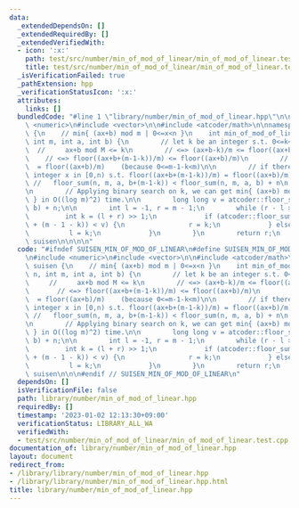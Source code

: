 ```yaml
---
data:
  _extendedDependsOn: []
  _extendedRequiredBy: []
  _extendedVerifiedWith:
  - icon: ':x:'
    path: test/src/number/min_of_mod_of_linear/min_of_mod_of_linear.test.cpp
    title: test/src/number/min_of_mod_of_linear/min_of_mod_of_linear.test.cpp
  _isVerificationFailed: true
  _pathExtension: hpp
  _verificationStatusIcon: ':x:'
  attributes:
    links: []
  bundledCode: "#line 1 \"library/number/min_of_mod_of_linear.hpp\"\n\n\n\n#include\
    \ <numeric>\n#include <vector>\n\n#include <atcoder/math>\n\nnamespace suisen\
    \ {\n    // min{ (ax+b) mod m | 0<=x<n }\n    int min_of_mod_of_linear(int n,\
    \ int m, int a, int b) {\n        // let k be an integer s.t. 0<=k<m.\n      \
    \  //     ax+b mod M <= k\n        // <=> (ax+b-k)/m <= floor((ax+b)/m)\n    \
    \    // <=> floor((ax+b+(m-1-k))/m) <= floor((ax+b)/m)\n        // <=> floor((ax+b+(m-1-k))/m)\
    \  = floor((ax+b)/m)    (because 0<=m-1-k<m)\n\n        // if there exists an\
    \ integer x in [0,n) s.t. floor((ax+b+(m-1-k))/m) = floor((ax+b)/m),\n       \
    \ //   floor_sum(n, m, a, b+(m-1-k)) < floor_sum(n, m, a, b) + n\n        // holds.\n\
    \n        // Applying binary search on k, we can get min{ (ax+b) mod m | 0<=x<n\
    \ } in O((log m)^2) time.\n\n        long long v = atcoder::floor_sum(n, m, a,\
    \ b) + n;\n\n        int l = -1, r = m - 1;\n        while (r - l > 1) {\n   \
    \         int k = (l + r) >> 1;\n            if (atcoder::floor_sum(n, m, a, b\
    \ + (m - 1 - k)) < v) {\n                r = k;\n            } else {\n      \
    \          l = k;\n            }\n        }\n        return r;\n    }\n} // namespace\
    \ suisen\n\n\n\n"
  code: "#ifndef SUISEN_MIN_OF_MOD_OF_LINEAR\n#define SUISEN_MIN_OF_MOD_OF_LINEAR\n\
    \n#include <numeric>\n#include <vector>\n\n#include <atcoder/math>\n\nnamespace\
    \ suisen {\n    // min{ (ax+b) mod m | 0<=x<n }\n    int min_of_mod_of_linear(int\
    \ n, int m, int a, int b) {\n        // let k be an integer s.t. 0<=k<m.\n   \
    \     //     ax+b mod M <= k\n        // <=> (ax+b-k)/m <= floor((ax+b)/m)\n \
    \       // <=> floor((ax+b+(m-1-k))/m) <= floor((ax+b)/m)\n        // <=> floor((ax+b+(m-1-k))/m)\
    \  = floor((ax+b)/m)    (because 0<=m-1-k<m)\n\n        // if there exists an\
    \ integer x in [0,n) s.t. floor((ax+b+(m-1-k))/m) = floor((ax+b)/m),\n       \
    \ //   floor_sum(n, m, a, b+(m-1-k)) < floor_sum(n, m, a, b) + n\n        // holds.\n\
    \n        // Applying binary search on k, we can get min{ (ax+b) mod m | 0<=x<n\
    \ } in O((log m)^2) time.\n\n        long long v = atcoder::floor_sum(n, m, a,\
    \ b) + n;\n\n        int l = -1, r = m - 1;\n        while (r - l > 1) {\n   \
    \         int k = (l + r) >> 1;\n            if (atcoder::floor_sum(n, m, a, b\
    \ + (m - 1 - k)) < v) {\n                r = k;\n            } else {\n      \
    \          l = k;\n            }\n        }\n        return r;\n    }\n} // namespace\
    \ suisen\n\n\n#endif // SUISEN_MIN_OF_MOD_OF_LINEAR\n"
  dependsOn: []
  isVerificationFile: false
  path: library/number/min_of_mod_of_linear.hpp
  requiredBy: []
  timestamp: '2023-01-02 12:13:30+09:00'
  verificationStatus: LIBRARY_ALL_WA
  verifiedWith:
  - test/src/number/min_of_mod_of_linear/min_of_mod_of_linear.test.cpp
documentation_of: library/number/min_of_mod_of_linear.hpp
layout: document
redirect_from:
- /library/library/number/min_of_mod_of_linear.hpp
- /library/library/number/min_of_mod_of_linear.hpp.html
title: library/number/min_of_mod_of_linear.hpp
---
```

